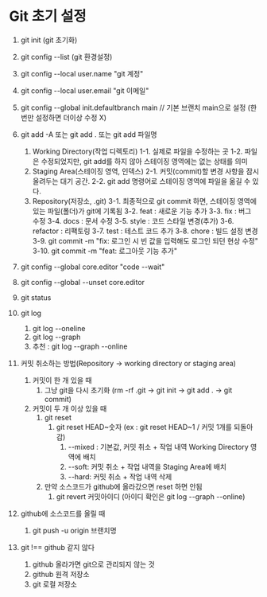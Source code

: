 # Git 초기 설정

1. git init (git 초기화)
2. git config --list (git 환경설정)
3. git config --local user.name "git 계정"
4. git config --local user.email "git 이메일"
5. git config --global init.defaultbranch main // 기본 브랜치 main으로 설정 (한번만 설정하면 더이상 수정 X)
6. git add -A 또는 git add . 또는 git add 파일명
   1. Working Directory(작업 디렉토리)
      1-1. 실제로 파일을 수정하는 곳
      1-2. 파일은 수정되었지만, git add를 하지 않아 스테이징 영역에는 없는 상태를 의미
   2. Staging Area(스테이징 영역, 인덱스)
      2-1. 커밋(commit)할 변경 사항을 잠시 올려두는 대기 공간.
      2-2. git add 명령어로 스테이징 영역에 파일을 옮길 수 있다.
   3. Repository(저장소, .git)
      3-1. 최종적으로 git commit 하면, 스테이징 영역에 있는 파일(폴더)가 git에 기록됨
      3-2. feat : 새로운 기능 추가
      3-3. fix : 버그 수정
      3-4. docs : 문서 수정
      3-5. style : 코드 스타일 변경(추가)
      3-6. refactor : 리팩토링
      3-7. test : 테스트 코드 추가
      3-8. chore : 빌드 설정 변경
      3-9. git commit -m "fix: 로그인 시 빈 값을 입력해도 로그인 되던 현상 수정"
      3-10. git commit -m "feat: 로그아웃 기능 추가"
7. git config --global core.editor "code --wait"
8. git config --global --unset core.editor
9. git status

10. git log
    1. git log --oneline
    2. git log --graph
    3. 추천 : git log --graph --online

11. 커밋 취소하는 방법(Repository -> working directory or staging area)
    1. 커밋이 한 개 있을 때
       1. 그냥 git을 다시 초기화 (rm -rf .git -> git init -> git add . -> git commit)
    2. 커밋이 두 개 이상 있을 때
       1. git reset
          1. git reset HEAD~숫자 (ex : git reset HEAD~1 / 커밋 1개를 되돌아감)
             1. --mixed : 기본값, 커밋 취소 + 작업 내역 Working Directory 영역에 배치
             2. --soft: 커밋 취소 + 작업 내역을 Staging Area에 배치
             3. --hard: 커밋 취소 + 작업 내역 삭제
       2. 만약 소스코드가 github에 올라갔으면 reset 하면 안됨
          1. git revert 커밋아이디 (아이디 확인은 git log --graph --online)
12. github에 소스코드를 올릴 때
    1. git push -u origin 브랜치명

13. git !== github 같지 않다
    1. github 올라가면 git으로 관리되지 않는 것
    2. github 원격 저장소
    3. git 로컬 저장소
